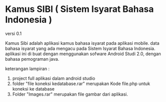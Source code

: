 # Kamus SIBI ( Sistem Isyarat Bahasa Indonesia )
versi 0.1

Kamus Sibi adalah aplikasi kamus bahasa isyarat pada aplikasi mobile.
data bahasa isyarat yang ada mengacu pada Sistem Isyarat Bahasa Indonesia.
aplikasi ini di buat dengan menggunakan sofware Android Studi 2.0, dengan bahasa pemograman java.

keterangan lampiran :
1. project full aplikasi dalam android studio
2. folder "file koneksi kedatabase.rar" merupakan Kode file.php untuk koneksi ke database
3. Folder "Images.rar" merupakan file gambar dari aplikasi.



